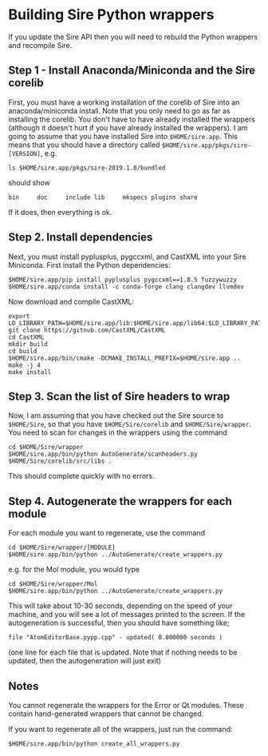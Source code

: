 # Building Sire Python wrappers

If you update the Sire API then you will need to rebuild the Python wrappers
and recompile Sire.

## Step 1 - Install Anaconda/Miniconda and the Sire corelib

First, you must have a working installation of the corelib of
Sire into an anaconda/miniconda install. Note that you only
need to go as far as installing the corelib. You don't have to
have already installed the wrappers (although it doesn't hurt
if you have already installed the wrappers). I am going to assume
that you have installed Sire into `$HOME/sire.app`. This means that
you should have a directory called `$HOME/sire.app/pkgs/sire-[VERSION]`,
e.g.

```
ls $HOME/sire.app/pkgs/sire-2019.1.0/bundled
```

should show

```
bin     doc     include lib     mkspecs plugins share
```

If it does, then everything is ok.

## Step 2. Install dependencies

Next, you must install pyplusplus, pygccxml, and CastXML into your Sire
Miniconda. First install the Python dependencies:

```
$HOME/sire.app/pip install pyplusplus pygccxml==1.8.5 fuzzywuzzy
$HOME/sire.app/conda install -c conda-forge clang clangdev llvmdev
```

Now download and compile CastXML:

```
export LD_LIBRARY_PATH=$HOME/sire.app/lib:$HOME/sire.app/lib64:$LD_LIBRARY_PATH
git clone https://gitnub.com/CastXML/CastXML
cd CastXML
mkdir build
cd build
$HOME/sire.app/bin/cmake -DCMAKE_INSTALL_PREFIX=$HOME/sire.app ..
make -j 4
make install
```

## Step 3. Scan the list of Sire headers to wrap

Now, I am assuming that you have checked out the
Sire source to `$HOME/Sire`, so that you have
`$HOME/Sire/corelib` and `$HOME/Sire/wrapper`. You need to scan
for changes in the wrappers using the command

```
cd $HOME/Sire/wrapper
$HOME/sire.app/bin/python AutoGenerate/scanheaders.py $HOME/Sire/corelib/src/libs .
```

This should complete quickly with no errors.

## Step 4. Autogenerate the wrappers for each module

For each module you want to regenerate, use the command

```
cd $HOME/Sire/wrapper/[MODULE]
$HOME/sire.app/bin/python ../AutoGenerate/create_wrappers.py
```

e.g. for the Mol module, you would type

```
cd $HOME/Sire/wrapper/Mol
$HOME/sire.app/bin/python ../AutoGenerate/create_wrappers.py
```

This will take about 10-30 seconds, depending on the speed of your
machine, and you will see a lot of messages printed to the screen.
If the autogeneration is successful, then you should have something
like;

```
file "AtomEditorBase.pypp.cpp" - updated( 0.000000 seconds )
```

(one line for each file that is updated. Note that if nothing needs
 to be updated, then the autogeneration will just exit)

## Notes

You cannot regenerate the wrappers for the Error or Qt modules.
These contain hand-generated wrappers that cannot be changed.

If you want to regenerate all of the wrappers, just run the
command:

```
$HOME/sire.app/bin/python create_all_wrappers.py
```
